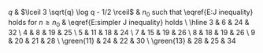 $q$ & $\lceil 3 \sqrt{q} \log q - 1/2 \rceil$ & $n_0$ such that \eqref{E:J inequality} holds for $n \ge n_0$ & \eqref{E:simpler J inequality} holds \\ \hline
3 & 6 & 24 & 32 \\
4 & 8 & 19 & 25 \\
5 & 11 & 18 & 24 \\
7 & 15 & 19 & 26 \\
8 & 18 & 19 & 26 \\
9 & 20 & 21 & 28 \\
\green{11} & 24 & 22 & 30 \\
\green{13} & 28 & 25 & 34 
